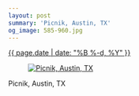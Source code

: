 ```yaml
---
layout: post
summary: 'Picnik, Austin, TX'
og_image: 585-960.jpg
---
```


<p>
 <time>
  <a href="/585">
   {{ page.date | date: "%B %-d, %Y" }}
  </a>
 </time>
 <a href="/585">
  <figure data-taken="12/16/2016">
   <img alt="Picnik, Austin, TX" sizes="(min-width: 700px) 50vw, calc(100vw - 2rem)" src="{{ site.assets_url }}/585-480.jpg" srcset="{{ site.assets_url }}/585-240.jpg 240w, {{ site.assets_url }}/585-480.jpg 480w, {{ site.assets_url }}/585-720.jpg 720w, {{ site.assets_url }}/585-960.jpg 960w"/>
  </figure>
 </a>
 <span>
  Picnik, Austin, TX
 </span>
</p>
